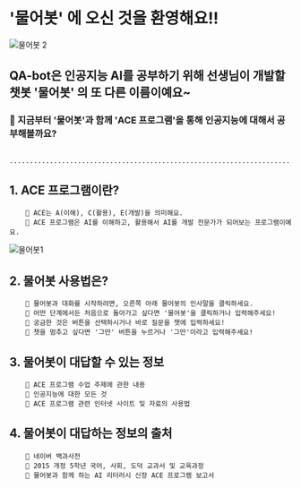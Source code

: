 # **'물어봇'** 에 오신 것을 환영해요!!

![물어봇 2](https://user-images.githubusercontent.com/81283008/128823697-ef5ff547-c90b-485c-aa1d-299594aa37de.PNG)

## **QA-bot**은 인공지능 AI를 공부하기 위해 선생님이 개발할 챗봇 **'물어봇'** 의 또 다른 이름이예요~




### 📢 지금부터 '물어봇'과 함께 'ACE 프로그램'을 통해 인공지능에 대해서 공부해볼까요?

        .....................................................................................................
        
                        

## 1. ACE 프로그램이란?

        📍 ACE는 A(이해), C(활용), E(개발)을 의미해요.
        📍 ACE 프로그램은 AI를 이해하고, 활용해서 AI를 개발 전문가가 되어보는 프로그램이예요.

![물어봇1](https://user-images.githubusercontent.com/81283008/128823031-a650e62a-5321-4a20-bc06-53715353332e.png)


## 2. 물어봇 사용법은?

        📍 물어봇과 대화를 시작하려면, 오른쪽 아래 물어봇의 인사말을 클릭하세요.
        📍 어떤 단계에서든 처음으로 돌아가고 싶다면 '물어봇'을 클릭하거나 입력해주세요!
        📍 궁금한 것은 버튼을 선택하시거나 바로 질문을 챗에 입력하세요! 
        📍 챗을 멈추고 싶다면 '그만' 버튼을 누르거나 '그만'이라고 입력해주세요!

## 3. 물어봇이 대답할 수 있는 정보

        📍 ACE 프로그램 수업 주제에 관한 내용
        📍 인공지능에 대한 모든 것
        📍 ACE 프로그램 관련 인터넷 사이트 및 자료의 사용법

## 4. 물어봇이 대답하는 정보의 출처

        📍 네이버 백과사전
        📍 2015 개정 5학년 국어, 사회, 도덕 교과서 및 교육과정
        📍 물어봇과 함께 하는 AI 리터러시 신장 ACE 프로그램 보고서
